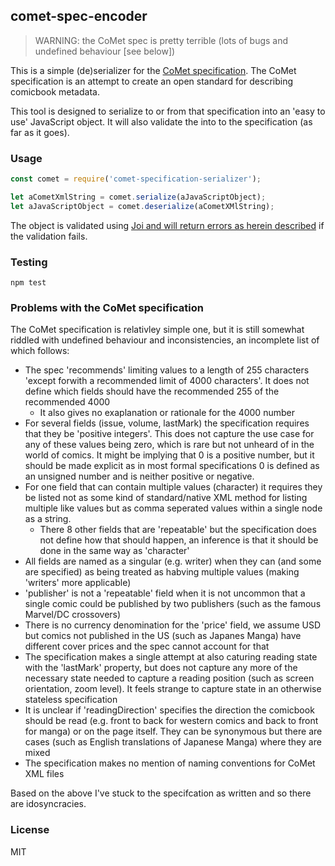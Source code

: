 ## comet-spec-encoder

> WARNING: the CoMet spec is pretty terrible (lots of bugs and undefined behaviour [see below])

This is a simple (de)serializer for the [CoMet specification](http://www.denvog.com/comet/comet-specification/). The CoMet specification is an attempt to create an open standard for describing comicbook metadata.

This tool is designed to serialize to or from that specification into an 'easy to use' JavaScript object. It will also validate the into to the specification (as far as it goes).

### Usage

```javascript
const comet = require('comet-specification-serializer');

let aCometXmlString = comet.serialize(aJavaScriptObject);
let aJavaScriptObject = comet.deserialize(aCometXMlString);
```

The object is validated using [Joi and will return errors as herein described](https://github.com/hapijs/joi) if the validation fails.

### Testing

```
npm test
```

### Problems with the CoMet specification

The CoMet specification is relativley simple one, but it is still somewhat riddled with undefined behaviour and inconsistencies, an incomplete list of which follows:

* The spec 'recommends' limiting values to a length of 255 characters 'except forwith a recommended limit of 4000 characters'. It does not define which fields should have the recommended 255 of the recommended 4000
    * It also gives no exaplanation or rationale for the 4000 number
* For several fields (issue, volume, lastMark) the specification requires that they be 'positive integers'. This does not capture the use case for any of these values being zero, which is rare but not unheard of in the world of comics. It might be implying that 0 is a positive number, but it should be made explicit as in most formal specifications 0 is defined as an unsigned number and is neither positive or negative.
* For one field that can contain multiple values (character) it requires they be listed not as some kind of standard/native XML method for listing multiple like values but as comma seperated values within a single node as a string.
    * There 8 other fields that are 'repeatable' but the specification does not define how that should happen, an inference is that it should be done in the same way as 'character'
* All fields are named as a singular (e.g. writer) when they can (and some are specified) as being treated as habving multiple values (making 'writers' more applicable)
* 'publisher' is not a 'repeatable' field when it is not uncommon that a single comic could be published by two publishers (such as the famous Marvel/DC crossovers)
* There is no currency denomination for the 'price' field, we assume USD but comics not published in the US (such as Japanes Manga) have different cover prices and the spec cannot account for that
* The specification makes a single attempt at also caturing reading state with the 'lastMark' property, but does not capture any more of the necessary state needed to capture a reading position (such as screen orientation, zoom level). It feels strange to capture state in an otherwise stateless specification
* It is unclear if 'readingDirection' specifies the direction the comicbook should be read (e.g. front to back for western comics and back to front for manga) or on the page itself. They can be synonymous but there are cases (such as English translations of Japanese Manga) where they are mixed
* The specification makes no mention of naming conventions for CoMet XML files

Based on the above I've stuck to the specifcation as written and so there are idosyncracies.

### License

MIT